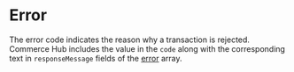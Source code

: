 # Error

The error code indicates the reason why a transaction is rejected. Commerce Hub includes the value in the `code` along with the corresponding text in `responseMessage` fields of the [error](?path=docs/Resources/Master-Data/Processor-Response-Details.md) array.

